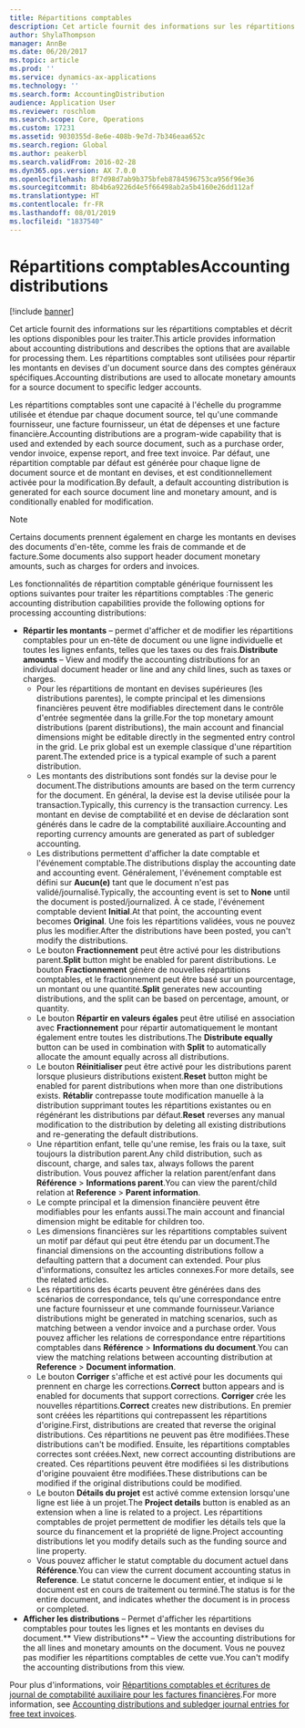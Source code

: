 ```yaml
---
title: Répartitions comptables
description: Cet article fournit des informations sur les répartitions comptables et décrit les options disponibles pour les traiter. Les répartitions comptables sont utilisées pour répartir les montants en devises d'un document source dans des comptes généraux spécifiques.
author: ShylaThompson
manager: AnnBe
ms.date: 06/20/2017
ms.topic: article
ms.prod: ''
ms.service: dynamics-ax-applications
ms.technology: ''
ms.search.form: AccountingDistribution
audience: Application User
ms.reviewer: roschlom
ms.search.scope: Core, Operations
ms.custom: 17231
ms.assetid: 9030355d-8e6e-408b-9e7d-7b346eaa652c
ms.search.region: Global
ms.author: peakerbl
ms.search.validFrom: 2016-02-28
ms.dyn365.ops.version: AX 7.0.0
ms.openlocfilehash: 8f7d98d7ab9b375bfeb8784596753ca956f96e36
ms.sourcegitcommit: 8b4b6a9226d4e5f66498ab2a5b4160e26dd112af
ms.translationtype: HT
ms.contentlocale: fr-FR
ms.lasthandoff: 08/01/2019
ms.locfileid: "1837540"
---
```

# <a name="accounting-distributions"></a><span data-ttu-id="85e2d-104">Répartitions comptables</span><span class="sxs-lookup"><span data-stu-id="85e2d-104">Accounting distributions</span></span>

[!include [banner](../includes/banner.md)]

<span data-ttu-id="85e2d-105">Cet article fournit des informations sur les répartitions comptables et décrit les options disponibles pour les traiter.</span><span class="sxs-lookup"><span data-stu-id="85e2d-105">This article provides information about accounting distributions and describes the options that are available for processing them.</span></span> <span data-ttu-id="85e2d-106">Les répartitions comptables sont utilisées pour répartir les montants en devises d'un document source dans des comptes généraux spécifiques.</span><span class="sxs-lookup"><span data-stu-id="85e2d-106">Accounting distributions are used to allocate monetary amounts for a source document to specific ledger accounts.</span></span> 

<span data-ttu-id="85e2d-107">Les répartitions comptables sont une capacité à l'échelle du programme utilisée et étendue par chaque document source, tel qu'une commande fournisseur, une facture fournisseur, un état de dépenses et une facture financière.</span><span class="sxs-lookup"><span data-stu-id="85e2d-107">Accounting distributions are a program-wide capability that is used and extended by each source document, such as a purchase order, vendor invoice, expense report, and free text invoice.</span></span> <span data-ttu-id="85e2d-108">Par défaut, une répartition comptable par défaut est générée pour chaque ligne de document source et de montant en devises, et est conditionnellement activée pour la modification.</span><span class="sxs-lookup"><span data-stu-id="85e2d-108">By default, a default accounting distribution is generated for each source document line and monetary amount, and is conditionally enabled for modification.</span></span> 

> [!Note] 
> <span data-ttu-id="85e2d-109">Certains documents prennent également en charge les montants en devises des documents d'en-tête, comme les frais de commande et de facture.</span><span class="sxs-lookup"><span data-stu-id="85e2d-109">Some documents also support header document monetary amounts, such as charges for orders and invoices.</span></span> 

<span data-ttu-id="85e2d-110">Les fonctionnalités de répartition comptable générique fournissent les options suivantes pour traiter les répartitions comptables :</span><span class="sxs-lookup"><span data-stu-id="85e2d-110">The generic accounting distribution capabilities provide the following options for processing accounting distributions:</span></span>

-   <span data-ttu-id="85e2d-111">**Répartir les montants** – permet d'afficher et de modifier les répartitions comptables pour un en-tête de document ou une ligne individuelle et toutes les lignes enfants, telles que les taxes ou des frais.</span><span class="sxs-lookup"><span data-stu-id="85e2d-111">**Distribute amounts** – View and modify the accounting distributions for an individual document header or line and any child lines, such as taxes or charges.</span></span>
    -   <span data-ttu-id="85e2d-112">Pour les répartitions de montant en devises supérieures (les distributions parentes), le compte principal et les dimensions financières peuvent être modifiables directement dans le contrôle d'entrée segmentée dans la grille.</span><span class="sxs-lookup"><span data-stu-id="85e2d-112">For the top monetary amount distributions (parent distributions), the main account and financial dimensions might be editable directly in the segmented entry control in the grid.</span></span> <span data-ttu-id="85e2d-113">Le prix global est un exemple classique d'une répartition parent.</span><span class="sxs-lookup"><span data-stu-id="85e2d-113">The extended price is a typical example of such a parent distribution.</span></span>
    -   <span data-ttu-id="85e2d-114">Les montants des distributions sont fondés sur la devise pour le document.</span><span class="sxs-lookup"><span data-stu-id="85e2d-114">The distributions amounts are based on the term currency for the document.</span></span> <span data-ttu-id="85e2d-115">En général, la devise est la devise utilisée pour la transaction.</span><span class="sxs-lookup"><span data-stu-id="85e2d-115">Typically, this currency is the transaction currency.</span></span> <span data-ttu-id="85e2d-116">Les montant en devise de comptabilité et en devise de déclaration sont générés dans le cadre de la comptabilité auxiliaire.</span><span class="sxs-lookup"><span data-stu-id="85e2d-116">Accounting and reporting currency amounts are generated as part of subledger accounting.</span></span>
    -   <span data-ttu-id="85e2d-117">Les distributions permettent d'afficher la date comptable et l'événement comptable.</span><span class="sxs-lookup"><span data-stu-id="85e2d-117">The distributions display the accounting date and accounting event.</span></span> <span data-ttu-id="85e2d-118">Généralement, l'événement comptable est défini sur **Aucun(e)** tant que le document n'est pas validé/journalisé.</span><span class="sxs-lookup"><span data-stu-id="85e2d-118">Typically, the accounting event is set to **None** until the document is posted/journalized.</span></span> <span data-ttu-id="85e2d-119">À ce stade, l'événement comptable devient **Initial**.</span><span class="sxs-lookup"><span data-stu-id="85e2d-119">At that point, the accounting event becomes **Original**.</span></span> <span data-ttu-id="85e2d-120">Une fois les répartitions validées, vous ne pouvez plus les modifier.</span><span class="sxs-lookup"><span data-stu-id="85e2d-120">After the distributions have been posted, you can't modify the distributions.</span></span>
    -   <span data-ttu-id="85e2d-121">Le bouton **Fractionnement** peut être activé pour les distributions parent.</span><span class="sxs-lookup"><span data-stu-id="85e2d-121">**Split** button might be enabled for parent distributions.</span></span> <span data-ttu-id="85e2d-122">Le bouton **Fractionnement** génère de nouvelles répartitions comptables, et le fractionnement peut être basé sur un pourcentage, un montant ou une quantité.</span><span class="sxs-lookup"><span data-stu-id="85e2d-122">**Split** generates new accounting distributions, and the split can be based on percentage, amount, or quantity.</span></span>
    -   <span data-ttu-id="85e2d-123">Le bouton **Répartir en valeurs égales** peut être utilisé en association avec **Fractionnement** pour répartir automatiquement le montant également entre toutes les distributions.</span><span class="sxs-lookup"><span data-stu-id="85e2d-123">The **Distribute equally** button can be used in combination with **Split** to automatically allocate the amount equally across all distributions.</span></span>
    -   <span data-ttu-id="85e2d-124">Le bouton **Réinitialiser** peut être activé pour les distributions parent lorsque plusieurs distributions existent.</span><span class="sxs-lookup"><span data-stu-id="85e2d-124">**Reset** button might be enabled for parent distributions when more than one distributions exists.</span></span> <span data-ttu-id="85e2d-125">**Rétablir** contrepasse toute modification manuelle à la distribution supprimant toutes les répartitions existantes ou en régénérant les distributions par défaut.</span><span class="sxs-lookup"><span data-stu-id="85e2d-125">**Reset** reverses any manual modification to the distribution by deleting all existing distributions and re-generating the default distributions.</span></span>
    -   <span data-ttu-id="85e2d-126">Une répartition enfant, telle qu'une remise, les frais ou la taxe, suit toujours la distribution parent.</span><span class="sxs-lookup"><span data-stu-id="85e2d-126">Any child distribution, such as discount, charge, and sales tax, always follows the parent distribution.</span></span> <span data-ttu-id="85e2d-127">Vous pouvez afficher la relation parent/enfant dans **Référence** &gt; **Informations parent**.</span><span class="sxs-lookup"><span data-stu-id="85e2d-127">You can view the parent/child relation at **Reference** &gt; **Parent information**.</span></span>
    -   <span data-ttu-id="85e2d-128">Le compte principal et la dimension financière peuvent être modifiables pour les enfants aussi.</span><span class="sxs-lookup"><span data-stu-id="85e2d-128">The main account and financial dimension might be editable for children too.</span></span>
    -   <span data-ttu-id="85e2d-129">Les dimensions financières sur les répartitions comptables suivent un motif par défaut qui peut être étendu par un document.</span><span class="sxs-lookup"><span data-stu-id="85e2d-129">The financial dimensions on the accounting distributions follow a defaulting pattern that a document can extended.</span></span> <span data-ttu-id="85e2d-130">Pour plus d'informations, consultez les articles connexes.</span><span class="sxs-lookup"><span data-stu-id="85e2d-130">For more details, see the related articles.</span></span>
    -   <span data-ttu-id="85e2d-131">Les répartitions des écarts peuvent être générées dans des scénarios de correspondance, tels qu'une correspondance entre une facture fournisseur et une commande fournisseur.</span><span class="sxs-lookup"><span data-stu-id="85e2d-131">Variance distributions might be generated in matching scenarios, such as matching between a vendor invoice and a purchase order.</span></span> <span data-ttu-id="85e2d-132">Vous pouvez afficher les relations de correspondance entre répartitions comptables dans **Référence** &gt; **Informations du document**.</span><span class="sxs-lookup"><span data-stu-id="85e2d-132">You can view the matching relations between accounting distribution at **Reference** &gt; **Document information**.</span></span>
    -   <span data-ttu-id="85e2d-133">Le bouton **Corriger** s'affiche et est activé pour les documents qui prennent en charge les corrections.</span><span class="sxs-lookup"><span data-stu-id="85e2d-133">**Correct** button appears and is enabled for documents that support corrections.</span></span> <span data-ttu-id="85e2d-134">**Corriger** crée les nouvelles répartitions.</span><span class="sxs-lookup"><span data-stu-id="85e2d-134">**Correct** creates new distributions.</span></span> <span data-ttu-id="85e2d-135">En premier sont créées les répartitions qui contrepassent les répartitions d'origine.</span><span class="sxs-lookup"><span data-stu-id="85e2d-135">First, distributions are created that reverse the original distributions.</span></span> <span data-ttu-id="85e2d-136">Ces répartitions ne peuvent pas être modifiées.</span><span class="sxs-lookup"><span data-stu-id="85e2d-136">These distributions can't be modified.</span></span> <span data-ttu-id="85e2d-137">Ensuite, les répartitions comptables correctes sont créées.</span><span class="sxs-lookup"><span data-stu-id="85e2d-137">Next, new correct accounting distributions are created.</span></span> <span data-ttu-id="85e2d-138">Ces répartitions peuvent être modifiées si les distributions d'origine pouvaient être modifiées.</span><span class="sxs-lookup"><span data-stu-id="85e2d-138">These distributions can be modified if the original distributions could be modified.</span></span>
    -   <span data-ttu-id="85e2d-139">Le bouton **Détails du projet** est activé comme extension lorsqu'une ligne est liée à un projet.</span><span class="sxs-lookup"><span data-stu-id="85e2d-139">The **Project details** button is enabled as an extension when a line is related to a project.</span></span> <span data-ttu-id="85e2d-140">Les répartitions comptables de projet permettent de modifier les détails tels que la source du financement et la propriété de ligne.</span><span class="sxs-lookup"><span data-stu-id="85e2d-140">Project accounting distributions let you modify details such as the funding source and line property.</span></span>
    -   <span data-ttu-id="85e2d-141">Vous pouvez afficher le statut comptable du document actuel dans **Référence**.</span><span class="sxs-lookup"><span data-stu-id="85e2d-141">You can view the current document accounting status in **Reference**.</span></span> <span data-ttu-id="85e2d-142">Le statut concerne le document entier, et indique si le document est en cours de traitement ou terminé.</span><span class="sxs-lookup"><span data-stu-id="85e2d-142">The status is for the entire document, and indicates whether the document is in process or completed.</span></span>
-   <span data-ttu-id="85e2d-143">**Afficher les distributions** – Permet d'afficher les répartitions comptables pour toutes les lignes et les montants en devises du document.</span><span class="sxs-lookup"><span data-stu-id="85e2d-143">\*\* View distributions\*\* – View the accounting distributions for the all lines and monetary amounts on the document.</span></span> <span data-ttu-id="85e2d-144">Vous ne pouvez pas modifier les répartitions comptables de cette vue.</span><span class="sxs-lookup"><span data-stu-id="85e2d-144">You can't modify the accounting distributions from this view.</span></span>


<span data-ttu-id="85e2d-145">Pour plus d'informations, voir [Répartitions comptables et écritures de journal de comptabilité auxiliaire pour les factures financières](accounting-distributions-subledger-journal-entries-vendor-invoices.md).</span><span class="sxs-lookup"><span data-stu-id="85e2d-145">For more information, see [Accounting distributions and subledger journal entries for free text invoices](accounting-distributions-subledger-journal-entries-vendor-invoices.md).</span></span>


